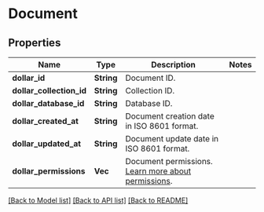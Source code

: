 # Document

## Properties

Name | Type | Description | Notes
------------ | ------------- | ------------- | -------------
**dollar_id** | **String** | Document ID. | 
**dollar_collection_id** | **String** | Collection ID. | 
**dollar_database_id** | **String** | Database ID. | 
**dollar_created_at** | **String** | Document creation date in ISO 8601 format. | 
**dollar_updated_at** | **String** | Document update date in ISO 8601 format. | 
**dollar_permissions** | **Vec<String>** | Document permissions. [Learn more about permissions](https://appwrite.io/docs/permissions). | 

[[Back to Model list]](../README.md#documentation-for-models) [[Back to API list]](../README.md#documentation-for-api-endpoints) [[Back to README]](../README.md)


